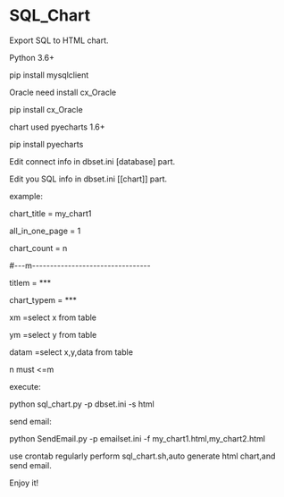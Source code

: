# SQL_Chart
Export SQL to HTML chart.  

Python 3.6+

pip install mysqlclient

Oracle need install cx_Oracle

pip install cx_Oracle

chart used pyecharts 1.6+

pip install pyecharts

Edit connect info in dbset.ini [database] part.

Edit you SQL info in dbset.ini [[chart]] part.

example:

chart_title = my_chart1

all_in_one_page = 1

chart_count = n

#---m---------------------------------

titlem = ***

chart_typem = ***

xm =select x from table

ym =select y from table

datam =select x,y,data from table

n must <=m

execute:

python sql_chart.py -p dbset.ini -s html

send email:

python SendEmail.py -p emailset.ini -f my_chart1.html,my_chart2.html

use crontab regularly perform sql_chart.sh,auto generate html chart,and send email.

Enjoy it!
